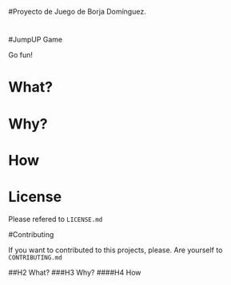 #Proyecto de Juego de Borja Domínguez.
#
#JumpUP Game

Go fun!

# What?
# Why?
# How
# License

Please refered to `LICENSE.md`

#Contributing

If you want to contributed to this projects, please. Are yourself to `CONTRIBUTING.md`

##H2 What?
###H3 Why?
####H4 How
